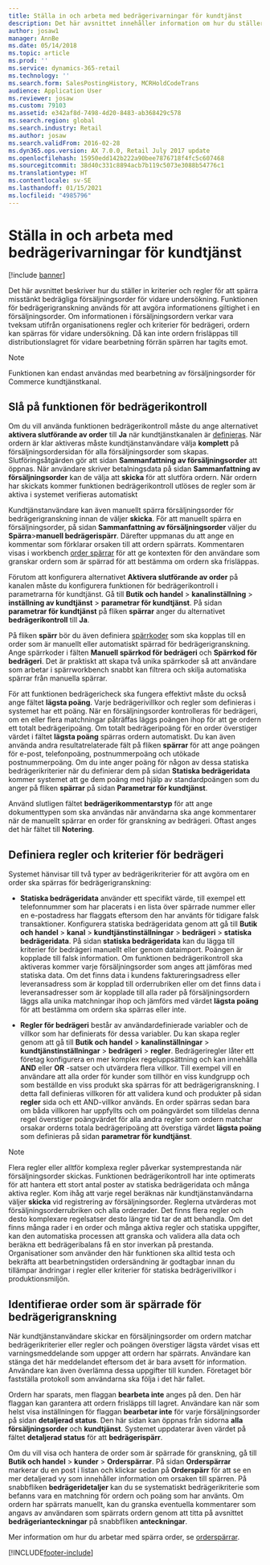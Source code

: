 ```yaml
---
title: Ställa in och arbeta med bedrägerivarningar för kundtjänst
description: Det här avsnittet innehåller information om hur du ställer in regler för att varna kundtjänstrepresentanter om eventuell falsk information när order bearbetas. Du kan definiera särskilda koder som används automatiskt eller manuellt för att spärra misstänkta order.
author: josaw1
manager: AnnBe
ms.date: 05/14/2018
ms.topic: article
ms.prod: ''
ms.service: dynamics-365-retail
ms.technology: ''
ms.search.form: SalesPostingHistory, MCRHoldCodeTrans
audience: Application User
ms.reviewer: josaw
ms.custom: 79103
ms.assetid: e342af8d-7498-4d20-8483-ab368429c578
ms.search.region: global
ms.search.industry: Retail
ms.author: josaw
ms.search.validFrom: 2016-02-28
ms.dyn365.ops.version: AX 7.0.0, Retail July 2017 update
ms.openlocfilehash: 15950edd142b222a90bee7876718f4fc5c607468
ms.sourcegitcommit: 38d40c331c8894acb7b119c5073e3088b54776c1
ms.translationtype: HT
ms.contentlocale: sv-SE
ms.lasthandoff: 01/15/2021
ms.locfileid: "4985796"
---
```

# <a name="set-up-and-work-with-call-center-fraud-alerts"></a>Ställa in och arbeta med bedrägerivarningar för kundtjänst

[!include [banner](includes/banner.md)]

Det här avsnittet beskriver hur du ställer in kriterier och regler för att spärra misstänkt bedrägliga försäljningsorder för vidare undersökning. Funktionen för bedrägerigranskning används för att avgöra informationens giltighet i en försäljningsorder. Om informationen i försäljningsordern verkar vara tveksam utifrån organisationens regler och kriterier för bedrägeri, ordern kan spärras för vidare undersökning. Då kan inte ordern frisläppas till distributionslagret för vidare bearbetning förrän spärren har tagits emot.

> [!NOTE]
> Funktionen kan endast användas med bearbetning av försäljningsorder för Commerce kundtjänstkanal.

## <a name="turning-on-the-fraud-check-feature"></a>Slå på funktionen för bedrägerikontroll

Om du vill använda funktionen bedrägerikontroll måste du ange alternativet **aktivera slutförande av order** till **Ja** när kundtjänstkanalen är [definieras](https://docs.microsoft.com/dynamics365/unified-operations/retail/set-up-order-processing-options). När ordern är klar aktiveras måste kundtjänstanvändare välja **komplett** på försäljningsordersidan för alla försäljningsorder som skapas. Slutföringsåtgärden gör att sidan **Sammanfattning av försäljningsorder** att öppnas. När användare skriver betalningsdata på sidan **Sammanfattning av försäljningsorder** kan de välja att **skicka** för att slutföra ordern. När ordern har skickats kommer funktionen bedrägerikontroll utlöses de regler som är aktiva i systemet verifieras automatiskt

Kundtjänstanvändare kan även manuellt spärra försäljningsorder för bedrägerigranskning innan de väljer **skicka**. För att manuellt spärra en försäljningsorder, på sidan **Sammanfattning av försäljningsorder** väljer du **Spärra**\>**manuell bedrägerispärr**. Därefter uppmanas du att ange en kommentar som förklarar orsaken till att ordern spärrats. Kommentaren visas i workbench [order spärrar](https://docs.microsoft.com/dynamics365/unified-operations/retail/work-with-order-holds) för att ge kontexten för den användare som granskar ordern som är spärrad för att bestämma om ordern ska frisläppas.

Förutom att konfigurera alternativet **Aktivera slutförande av order** på kanalen måste du konfigurera funktionen för bedrägerikontroll i parametrarna för kundtjänst. Gå till **Butik och handel** \> **kanalinställning** \> **inställning av kundtjänst** \> **parametrar för kundtjänst**. På sidan **parametrar för kundtjänst** på fliken **spärrar** anger du alternativet **bedrägerikontroll** till **Ja**.

På fliken **spärr** bör du även definiera [spärrkoder](https://docs.microsoft.com/dynamics365/unified-operations/retail/work-with-order-holds) som ska kopplas till en order som är manuellt eller automatiskt spärrad för bedrägerigranskning. Ange spärrkoder i fälten **Manuell spärrkod för bedrägeri** och **Spärrkod för bedrägeri**. Det är praktiskt att skapa två unika spärrkoder så att användare som arbetar i spärrworkbench snabbt kan filtrera och skilja automatiska spärrar från manuella spärrar.

För att funktionen bedrägericheck ska fungera effektivt måste du också ange fältet **lägsta poäng**. Varje bedrägerivillkor och regler som definieras i systemet har ett poäng. När en försäljningsorder kontrolleras för bedrägeri, om en eller flera matchningar påträffas läggs poängen ihop för att ge ordern ett totalt bedrägeripoäng. Om totalt bedrägeripoäng för en order överstiger värdet i fältet **lägsta poäng** spärras ordern automatiskt. Du kan även använda andra resultatrelaterade fält på fliken **spärrar** för att ange poängen för e-post, telefonpoäng, postnummerpoäng och utökade postnummerpoäng. Om du inte anger poäng för någon av dessa statiska bedrägerikriterier när du definierar dem på sidan **Statiska bedrägeridata** kommer systemet att ge dem poäng med hjälp av standardpoängen som du anger på fliken **spärrar** på sidan **Parametrar för kundtjänst**.

Använd slutligen fältet **bedrägerikommentarstyp** för att ange dokumenttypen som ska användas när användarna ska ange kommentarer när de manuellt spärrar en order för granskning av bedrägeri. Oftast anges det här fältet till **Notering**.

## <a name="defining-fraud-criteria-and-rules"></a>Definiera regler och kriterier för bedrägeri

Systemet hänvisar till två typer av bedrägerikriterier för att avgöra om en order ska spärras för bedrägerigranskning:

- **Statiska bedrägeridata** använder ett specifikt värde, till exempel ett telefonnummer som har placerats i en lista över spärrade nummer eller en e-postadress har flaggats eftersom den har använts för tidigare falsk transaktioner. Konfigurera statiska bedrägeridata genom att gå till **Butik och handel** \> **kanal** \> **kundtjänstinställningar** \> **bedrägeri** \> **statiska bedrägeridata**. På sidan **statiska bedrägeridata** kan du lägga till kriterier för bedrägeri manuellt eller genom dataimport. Poängen är kopplade till falsk information. Om funktionen bedrägerikontroll ska aktiveras kommer varje försäljningsorder som anges att jämföras med statiska data. Om det finns data i kundens faktureringsadress eller leveransadress som är kopplad till orderrubriken eller om det finns data i leveransadresser som är kopplade till alla rader på försäljningsordern läggs alla unika matchningar ihop och jämförs med värdet **lägsta poäng** för att bestämma om ordern ska spärras eller inte.

- **Regler för bedrägeri** består av användardefinierade variabler och de villkor som har definierats för dessa variabler. Du kan skapa regler genom att gå till **Butik och handel** \> **kanalinställningar** \> **kundtjänstinställningar** \> **bedrägeri** \> **regler**. Bedrägeriregler låter ett företag konfigurera en mer komplex regeluppsättning och kan innehålla **AND** eller **OR** -satser och utvärdera flera villkor. Till exempel vill en användare att alla order för kunder som tillhör en viss kundgrupp och som beställde en viss produkt ska spärras för att bedrägerigranskning. I detta fall definieras villkoren för att validera kund och produkter på sidan **regler** sida och ett AND-villkor används. En order spärras sedan bara om båda villkoren har uppfyllts och om poängvärdet som tilldelas denna regel överstiger poängvärdet för alla andra regler som ordern matchar orsakar orderns totala bedrägeripoäng att överstiga värdet **lägsta poäng** som definieras på sidan **parametrar för kundtjänst**.

> [!NOTE]
> Flera regler eller alltför komplexa regler påverkar systemprestanda när försäljningsorder skickas. Funktionen bedrägerikontroll har inte optimerats för att hantera ett stort antal poster av statiska bedrägeridata och många aktiva regler. Kom ihåg att varje regel beräknas när kundtjänstanvändarna väljer **skicka** vid registrering av försäljningsorder. Reglerna utvärderas mot försäljningsorderrubriken och alla orderrader. Det finns flera regler och desto komplexare regelsatser desto längre tid tar de att behandla. Om det finns många rader i en order och många aktiva regler och statiska uppgifter, kan den automatiska processen att granska och validera alla data och beräkna ett bedrägeribalans få en stor inverkan på prestanda. Organisationer som använder den här funktionen ska alltid testa och bekräfta att bearbetningstiden ordersändning är godtagbar innan du tillämpar ändringar i regler eller kriterier för statiska bedrägerivillkor i produktionsmiljön.

## <a name="identifying-orders-that-are-on-hold-for-fraud-review"></a>Identifierae order som är spärrade för bedrägerigranskning

När kundtjänstanvändare skickar en försäljningsorder om ordern matchar bedrägerikriterier eller regler och poängen överstiger lägsta värdet visas ett varningsmeddelande som uppger att ordern har spärrats. Användare kan stänga det här meddelandet eftersom det är bara avsett för information. Användare kan även överlämna dessa uppgifter till kunden. Företaget bör fastställa protokoll som användarna ska följa i det här fallet.

Ordern har sparats, men flaggan **bearbeta inte** anges på den. Den här flaggan kan garantera att ordern frisläpps till lagret. Användare kan när som helst visa inställningen för flaggan **bearbetar inte** för varje försäljningsorder på sidan **detaljerad status**. Den här sidan kan öppnas från sidorna **alla försäljningsorder** och **kundtjänst**. Systemet uppdaterar även värdet på fältet **detaljerad status** för att **bedrägerispärr**.

Om du vill visa och hantera de order som är spärrade för granskning, gå till **Butik och handel** \> **kunder** \> **Orderspärrar**. På sidan **Orderspärrar** markerar du en post i listan och klickar sedan på **Orderspärr** för att se en mer detaljerad vy som innehåller information om orsaken till spärren. På snabbfliken **bedrägeridetaljer** kan du se systematiskt bedrägerikriterie som befanns vara en matchning för ordern och poäng som har använts. Om ordern har spärrats manuellt, kan du granska eventuella kommentarer som angavs av användaren som spärrats ordern genom att titta på avsnittet **bedrägerianteckningar** på snabbfliken **anteckningar**.

Mer information om hur du arbetar med spärra order, se [orderspärrar](https://docs.microsoft.com/dynamics365/unified-operations/retail/work-with-order-holds).


[!INCLUDE[footer-include](../includes/footer-banner.md)]